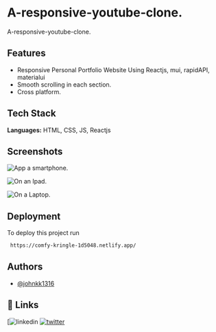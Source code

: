 
# A-responsive-youtube-clone.

A-responsive-youtube-clone.


## Features

- Responsive Personal Portfolio Website Using Reactjs, mui, rapidAPI, materialui
- Smooth scrolling in each section.
- Cross platform.



    
    
    
    
    

## Tech Stack

**Languages:** HTML, CSS, JS, Reactjs




## Screenshots

![App a smartphone.](https://user-images.githubusercontent.com/88212270/191140691-c1c8efc3-7e25-448b-8b05-72862b824f48.png)

![On an Ipad.](https://user-images.githubusercontent.com/88212270/191140694-1856edda-01de-449d-81f4-a547bdc57d63.png)

![On a Laptop.](https://user-images.githubusercontent.com/88212270/191140676-d5d12f7f-a2e6-49cf-8b3a-570d49ced65e.png)

## Deployment

To deploy this project run

```bash
 https://comfy-kringle-1d5048.netlify.app/
```


## Authors

- [@johnkk1316](https://github.com/johnkk1316)


## 🔗 Links
[![linkedin](https://www.linkedin.com/in/john-kinyanjui-82374120a/)
[![twitter](https://img.shields.io/badge/twitter-1DA1F2?style=for-the-badge&logo=twitter&logoColor=white)](https://twitter.com/@Vykin98)

